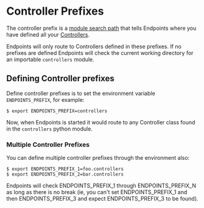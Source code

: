 # Controller Prefixes

The controller prefix is a [module search path](https://docs.python.org/3/tutorial/modules.html#the-module-search-path) that tells Endpoints where you have defined all your [Controllers](CONTROLLERS.md).

Endpoints will only route to Controllers defined in these prefixes. If no prefixes are defined Endpoints will check the current working directory for an importable `controllers` module.


## Defining Controller prefixes

Define controller prefixes is to set the environment variable `ENDPOINTS_PREFIX`, for example:

	$ export ENDPOINTS_PREFIX=controllers

Now, when Endpoints is started it would route to any Controller class found in the `controllers` python module.


### Multiple Controller Prefixes

You can define multiple controller prefixes through the environment also:

	$ export ENDPOINTS_PREFIX_1=foo.controllers
	$ export ENDPOINTS_PREFIX_2=bar.controllers

Endpoints will check ENDPOINTS_PREFIX_1 through ENDPOINTS_PREFIX_N as long as there is no break (ie, you can't set ENDPOINTS_PREFIX_1 and then ENDPOINTS_PREFIX_3 and expect ENDPOINTS_PREFIX_3 to be found).